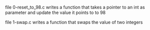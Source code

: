 file 0-reset_to_98.c writes a function that takes a pointer to an int as parameter and update the value it points to to 98

file 1-swap.c writes a function that swaps the value of two integers
